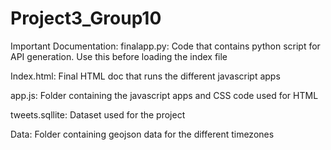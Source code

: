 # Project3_Group10

Important Documentation:
finalapp.py: Code that contains python script for API generation. Use this before loading the index file

Index.html: Final HTML doc that runs the different javascript apps

app.js: Folder containing the javascript apps and CSS code used for HTML

tweets.sqllite: Dataset used for the project 

Data: Folder containing geojson data for the different timezones
